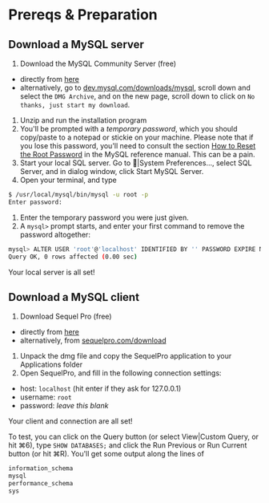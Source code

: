 # Prereqs & Preparation

## Download a MySQL server

1. Download the MySQL Community Server (free)
  - directly from [here](https://dev.mysql.com/get/Downloads/MySQL-5.7/mysql-5.7.17-macos10.12-x86_64.dmg)
  - alternatively, go to [dev.mysql.com/downloads/mysql](https://dev.mysql.com/downloads/mysql/), scroll down and select the `DMG Archive`, and on the new page, scroll down to click on `No thanks, just start my download`.
1. Unzip and run the installation program
1. You'll be prompted with a *temporary password*, which you should copy/paste to a notepad or stickie on your machine. Please note that if you lose this password, you'll need to consult the section [How to Reset the Root Password](https://dev.mysql.com/doc/refman/5.7/en/resetting-permissions.html) in the MySQL reference manual. This can be a pain.
1. Start your local SQL server. Go to |System Preferences..., select SQL Server, and in dialog window, click Start MySQL Server.
1. Open your terminal, and type
  ```bash
  $ /usr/local/mysql/bin/mysql -u root -p
  Enter password:
  ```
1. Enter the temporary password you were just given.
1. A `mysql>` prompt starts, and enter your first command to remove the password altogether:
  ```bash
  mysql> ALTER USER 'root'@'localhost' IDENTIFIED BY '' PASSWORD EXPIRE NEVER;
  Query OK, 0 rows affected (0.00 sec)
  ```

Your local server is all set!


## Download a MySQL client

1. Download Sequel Pro (free)
  - directly from [here](https://github.com/sequelpro/sequelpro/releases/download/release-1.1.2/sequel-pro-1.1.2.dmg)
  - alternatively, from [sequelpro.com/download](https://sequelpro.com/download)
1. Unpack the dmg file and copy the SequelPro application to your Applications folder
1. Open SequelPro, and fill in the following connection settings:
  - host: `localhost` (hit enter if they ask for 127.0.0.1)
  - username: `root`
  - password: _leave this blank_

Your client and connection are all set!

To test, you can click on the Query button (or select View|Custom Query, or hit ⌘6), type `SHOW DATABASES;` and click the Run Previous or Run Current button (or hit ⌘R). You'll get some output along the lines of
```sql
information_schema
mysql
performance_schema
sys
```
